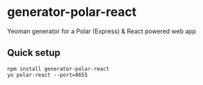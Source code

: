 generator-polar-react
=====================

Yeoman generator for a Polar (Express) &amp; React powered web app

## Quick setup

```
npm install generator-polar-react
yo polar-react --port=8655
```
